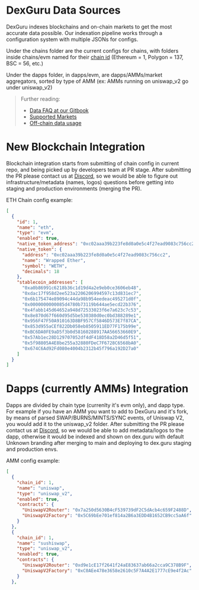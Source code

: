 # DexGuru Data Sources 

DexGuru indexes blockchains and on-chain markets to get the most accurate data possible. Our indexation pipeline works through a
configuration system with multiple JSONs for configs. 

Under the chains folder are the current configs for chains, with folders inside chains/evm named for their [chain id](https://chainlist.org/) 
(Ethereum = 1, Polygon = 137, BSC = 56, etc.)

Under the dapps folder, in dapps/evm, are dapps/AMMs/market aggregators, sorted by type of AMM 
(ex: AMMs running on uniswap_v2 go under uniswap_v2)

> Further reading: 
>   -  [Data FAQ at our Gitbook](https://docs.dex.guru/data/data-faq)
>   -  [Supported Markets](https://dex.guru/markets)
>   - [Off-chain data usage](https://docs.dex.guru/data/off-chain-data-usage)


# New Blockchain Integration

Blockchain integration starts from submitting of chain config in current repo, and being picked up by developers team
at PR stage. After submitting the PR please contact us at [Discord](https://discord.com/channels/779159507967672360/928096490134573087), so we would be able
to figure out infrastructure/metadata (names, logos) questions before getting into staging and production environments (merging the PR).

ETH Chain config example:
```json
[
  {
    "id": 1,
    "name": "eth",
    "type": "evm",
    "enabled": true,
    "native_token_address": "0xc02aaa39b223fe8d0a0e5c4f27ead9083c756cc2",
    "native_token": {
      "address": "0xc02aaa39b223fe8d0a0e5c4f27ead9083c756cc2",
      "name": "Wrapped Ether",
      "symbol": "WETH",
      "decimals": 18
    },
    "stablecoin_addresses": [
      "0xa0b86991c6218b36c1d19d4a2e9eb0ce3606eb48",
      "0xdac17f958d2ee523a2206206994597c13d831ec7",
      "0x6b175474e89094c44da98b954eedeac495271d0f",
      "0x0000000000085d4780b73119b644ae5ecd22b376",
      "0x4fabb145d64652a948d72533023f6e7a623c7c53",
      "0x8e870d67f660d95d5be530380d0ec0bd388289e1",
      "0x956F47F50A910163D8BF957Cf5846D573E7f87CA",
      "0x853d955aCEf822Db058eb8505911ED77F175b99e",
      "0xBC6DA0FE9aD5f3b0d58160288917AA56653660E9",
      "0x57Ab1ec28D129707052df4dF418D58a2D46d5f51",
      "0x5f98805A4E8be255a32880FDeC7F6728C6568bA0",
      "0x674C6Ad92Fd080e4004b2312b45f796a192D27a0"
    ]
  }
]
```

# Dapps (currently AMMs) Integration

Dapps are divided by chain type (currenlty it's evm only), and dapp type. For example if you have an AMM you want to add
to DexGuru and it's fork, by means of parsed SWAP/BURNS/MINTS/SYNC events, of Uniswap V2, you would add it to the uniswap_v2 folder. 
After submitting the PR please contact us at [Discord](https://discord.com/channels/779159507967672360/928096490134573087), so we would be able 
to add metadata/logos to the dapp, otherwise it would be indexed and shown on dex.guru with default Unknown branding after
merging to main and deploying to dex.guru staging and production envs.


AMM config example:
```json
[
  {
    "chain_id": 1,
    "name": "uniswap",
    "type": "uniswap_v2",
    "enabled": true,
    "contracts": {
      "UniswapV2Router": "0x7a250d5630B4cF539739dF2C5dAcb4c659F2488D",
      "UniswapV2Factory": "0x5C69bEe701ef814a2B6a3EDD4B1652CB9cc5aA6f"
    }
  },
  {
    "chain_id": 1,
    "name": "sushiswap",
    "type": "uniswap_v2",
    "enabled": true,
    "contracts": {
      "UniswapV2Router": "0xd9e1cE17f2641f24aE83637ab66a2cca9C378B9F",
      "UniswapV2Factory": "0xC0AEe478e3658e2610c5F7A4A2E1777cE9e4f2Ac"
    }
  },

```
